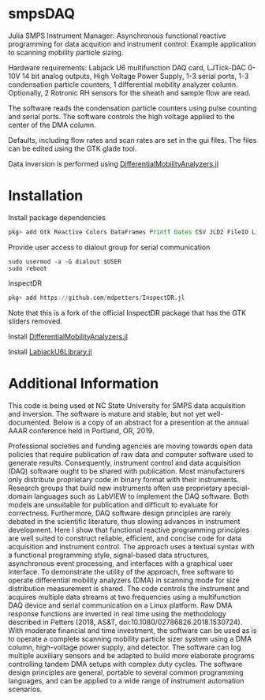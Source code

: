 # smpsDAQ
Julia SMPS Instrument Manager: Asynchronous functional reactive programming for data acquition and instrument control: Example application to scanning mobility particle sizing.

Hardware requirements: Labjack U6 multifunction DAQ card, LJTick-DAC 0-10V 14 bit analog outputs, High Voltage Power Supply, 1-3 serial ports, 1-3 condensation particle counters, 1 differential mobility analyzer column. Optionally, 2 Rotronic RH sensors for the sheath and sample flow are read.

The software reads the condensation particle counters using pulse counting and serial ports. The software controls the high voltage applied to the center of the DMA column. 

Defaults, including flow rates and scan rates are set in the gui files. The files can be edited using the GTK glade tool.

Data inversion is performed using [DifferentialMobilityAnalyzers.jl](https://github.com/mdpetters/DifferentialMobilityAnalyzers.jl)

# Installation
Install package dependencies
```julia
pkg> add Gtk Reactive Colors DataFrames Printf Dates CSV JLD2 FileIO LibSerialPort Interpolations LinearAlgebra Statistics LambertW NumericIO
```

Provide user access to dialout group for serial communication
```shell
sudo usermod -a -G dialout $USER
sudo reboot
```

InspectDR
```julia
pkg> add https://github.com/mdpetters/InspectDR.jl
```
Note that this is a fork of the official InspectDR package that has the GTK sliders removed. 

Install [DifferentialMobilityAnalyzers.jl](https://github.com/mdpetters/DifferentialMobilityAnalyzers.jl)

Install [LabjackU6Library.jl](https://github.com/mdpetters/LabjackU6Library.jl)

# Additional Information
This code is being used at NC State University for SMPS data acquisition and inversion. The software is mature and stable, but not yet well-documented. Below is a copy of an abstract for a presention at the annual AAAR conference held in Portland, OR, 2019. 

Professional societies and funding agencies are moving towards open data policies that require publication of raw data and computer software used to generate results. Consequently, instrument control and data acquisition (DAQ) software ought to be shared with publication. Most manufacturers only distribute proprietary code in binary format with their instruments. Research groups that build new instruments often use proprietary special-domain languages such as LabVIEW to implement the DAQ software. Both models are unsuitable for publication and difficult to evaluate for correctness. Furthermore, DAQ software design principles are rarely debated in the scientific literature, thus slowing advances in instrument development. Here I show that functional reactive programming principles are well suited to construct reliable, efficient, and concise code for data acquisition and instrument control. The approach uses a textual syntax with a functional programming style, signal-based data structures, asynchronous event processing, and interfaces with a graphical user interface. To demonstrate the utility of the approach, free software to operate differential mobility analyzers (DMA) in scanning mode for size distribution measurement is shared. The code controls the instrument and acquires multiple data streams at two frequencies using a multifunction DAQ device and serial communication on a Linux platform. Raw DMA response functions are inverted in real time using the methodology described in Petters (2018, AS&T, doi:10.1080/02786826.2018.1530724). With moderate financial and time investment, the software can be used as is to operate a complete scanning mobility particle sizer system using a DMA column, high-voltage power supply, and detector. The software can log multiple auxiliary sensors and be adapted to build more elaborate programs controlling tandem DMA setups with complex duty cycles. The software design principles are general, portable to several common programming languages, and can be applied to a wide range of instrument automation scenarios.
